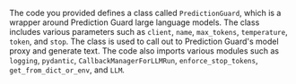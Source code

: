 The code you provided defines a class called `PredictionGuard`, which is a wrapper around Prediction Guard large language models. The class includes various parameters such as `client`, `name`, `max_tokens`, `temperature`, `token`, and `stop`. The class is used to call out to Prediction Guard's model proxy and generate text. The code also imports various modules such as `logging`, `pydantic`, `CallbackManagerForLLMRun`, `enforce_stop_tokens`, `get_from_dict_or_env`, and `LLM`.

